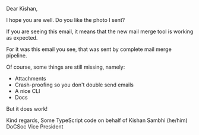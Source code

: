 Dear Kishan,

I hope you are well. Do you like the photo I sent?

If you are seeing this email, it means that the new mail merge tool is working as expected.

For it was this email you see, that was sent by complete mail merge pipeline.

Of course, some things are still missing, namely:

-   Attachments
-   Crash-proofing so you don't double send emails
-   A nice CLI
-   Docs

But it does work!

Kind regards,
Some TypeScript code on behalf of Kishan Sambhi (he/him)
DoCSoc Vice President
